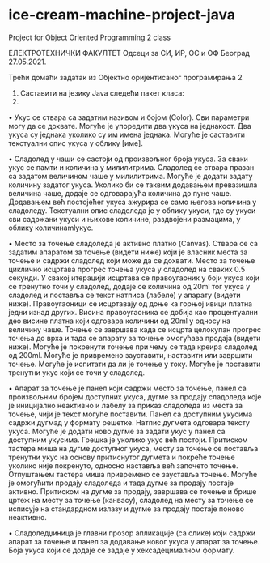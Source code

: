# ice-cream-machine-project-java
Project for Object Oriented Programming 2 class



ЕЛЕКТРОТЕХНИЧКИ ФАКУЛТЕТ
Одсеци за СИ, ИР, ОС и ОФ Београд 27.05.2021.

Трећи домаћи задатак из
Објектно оријентисаног програмирања 2

1) Саставити на језику Java следећи пакет класа:
2) 
• Укус се ствара са задатим називом и бојом (Color). Сви параметри могу да се дохвате. Могуће је 
упоредити два укуса на једнакост. Два укуса су једнака уколико су им имена једнака. Могуће је 
саставити текстуални опис укуса у облику [име].

• Сладолед у чаши се састоји од произвољног броја укуса. За сваки укус се памти и количина у 
милилитрима. Сладолед се ствара празан са задатом величином чаше у милилитрима. Могуће је 
додати задату количину задатог укуса. Уколико би се таквим додавањем превазишла величина
чаше, додаје се одговарајућа количина до пуне чаше. Додавањем већ постојећег укуса ажурира се 
само његова количина у сладоледу. Текстуални опис сладоледа је у облику укуси, где су укуси сви 
садржани укуси и њихове количине, раздвојени размацима, у облику количинаmlукус.

• Место за точење сладоледа је активно платно (Canvas). Ствара се са задатим апаратом за 
точење (видети ниже) који је власник места за точење и садржи сладолед који може да се 
дохвати. Место за точење циклично исцртава прогрес точења укуса у сладолед на сваких 0.5 
секунди. У свакој итерацији исцртава се правоугаоник у боји укуса који се тренутно точи у 
сладолед, додаје се количина од 20ml тог укуса у сладолед и поставља се текст натписа (лабеле) у 
апарату (видети ниже). Правоугаоници се исцртавају од доње ка горњој ивици платна једни изнад 
других. Висина правоугаоника се добија као процентуални део висине платна који одговара 
количини од 20ml у односу на величину чаше. Точење се завршава када се исцрта целокупан 
прогрес точења до врха и тада се апарату за точење омогућава продаја (видети ниже). Могуће је 
покренути точење при чему се тада креира сладолед од 200ml. Могуће је привремено зауставити, 
наставити или завршити точење. Могуће је испитати да ли је точење у току. Могуће је поставити 
тренутни укус који се точи у сладолед.

• Апарат за точење је панел који садржи место за точење, панел са произвољним бројем
доступних укуса, дугме за продају сладоледа које је иницијално неактивно и лабелу за приказ 
сладоледа из места за точење, чији је текст могуће поставити. Панел са доступним укусима 
садржи дугмад у формату решетке. Натпис дугмета одговара тексту укуса. Могуће је додати ново 
дугме за задати укус у панел са доступним укусима. Грешка је 
уколико укус већ постоји. Притиском тастера миша на дугме
доступног укуса, месту за точење се поставља тренутни укус
на основу притиснутог дугмета и покреће точење уколико није 
покренуто, односно наставља већ започето точење. 
Отпуштањем тастера миша привремено се зауставља точење.
Могуће је омогућити продају сладоледа и тада дугме за 
продају постаје активно. Притиском на дугме за продају, 
завршава се точење и брише цртеж на месту за точење
(канвасу), сладолед на месту за точење се исписује на 
стандардном излазу и дугме за продају постаје поново 
неактивно. 

• Сладоледџиница је главни прозор апликације (са слике) који садржи апарат за точење и панел за 
додавање новог укуса у апарат за точење. Боја укуса који се додаје се задаје у хексадецималном 
формату.
